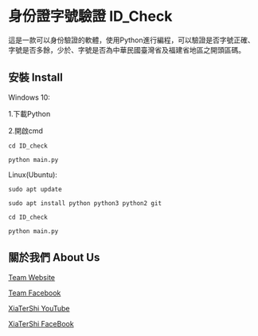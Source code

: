 # 身份證字號驗證 ID_Check

這是一款可以身份驗證的軟體，使用Python進行編程，可以驗證是否字號正確、字號是否多餘，少於、字號是否為中華民國臺灣省及福建省地區之開頭區碼。

## 安裝 Install

Windows 10:

1.下載Python

2.開啟cmd

``cd ID_check``

``python main.py``



Linux(Ubuntu):

``sudo apt update``

``sudo apt install python python3 python2 git ``

``cd ID_check``

``python main.py``
## 關於我們 About Us

[Team Website](www.tershi.ml)

[Team Facebook](https://www.facebook.com/shanling.team/)

[XiaTerShi YouTube](https://www.youtube.com/channel/UCPdpFDFOp3sPbZhRkaQVaQA)

[XiaTerShi FaceBook](https://www.facebook.com/Tershi25648/)
